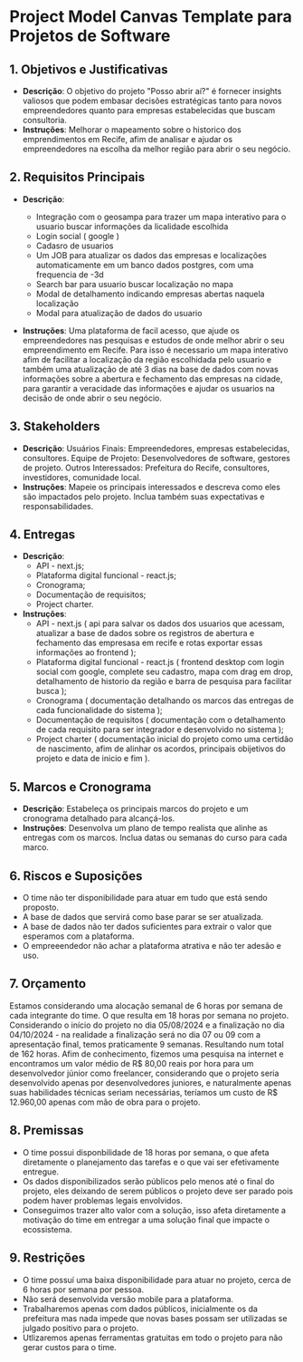 # Project Model Canvas Template para Projetos de Software

## 1. Objetivos e Justificativas
- **Descrição**: O objetivo do projeto "Posso abrir aí?" é fornecer insights valiosos que podem embasar decisões estratégicas tanto para novos empreendedores quanto para empresas estabelecidas que buscam consultoria.
- **Instruções**: Melhorar o mapeamento sobre o historico dos emprendimentos em Recife, afim de analisar e ajudar  os empreendedores na escolha da melhor região para abrir o seu negócio. 

## 2. Requisitos Principais
- **Descrição**:
  - Integração com o geosampa para trazer um mapa interativo para o usuario buscar informações da licalidade escolhida
  - Login social ( google )
  - Cadasro de usuarios
  - Um JOB para atualizar os dados das empresas e localizações automaticamente em um banco dados postgres, com uma frequencia de -3d
  - Search bar para usuario buscar localização no mapa
  - Modal de detalhamento indicando empresas abertas naquela localização
  - Modal para atualização de dados do usuario

- **Instruções**: Uma plataforma de facil acesso, que ajude os empreendedores nas pesquisas e estudos de onde melhor abrir o seu empreendimento em Recife. Para isso é necessario um mapa interativo afim de facilitar a localização da região escolhidada pelo usuario e também uma atualização de até 3 dias na base de dados com novas informações sobre a abertura e fechamento das empresas na cidade, para garantir a veracidade das informações e ajudar os usuarios na decisão de onde abrir o seu negócio.

## 3. Stakeholders
- **Descrição**:
Usuários Finais: Empreendedores, empresas estabelecidas, consultores.
Equipe de Projeto: Desenvolvedores de software, gestores de projeto.
Outros Interessados: Prefeitura do Recife, consultores, investidores, comunidade local.
- **Instruções**: Mapeie os principais interessados e descreva como eles são impactados pelo projeto. Inclua também suas expectativas e responsabilidades.

## 4. Entregas
- **Descrição**:
  - API - next.js;
  - Plataforma digital funcional - react.js;
  - Cronograma;
  - Documentação de requisitos;
  - Project charter.
- **Instruções**:
  - API - next.js ( api para salvar os dados dos usuarios que acessam, atualizar a base de dados sobre os registros de abertura e fechamento das empresasa em recife e rotas exportar essas informações ao frontend );
  - Plataforma digital funcional - react.js ( frontend desktop com login social com google, complete seu cadastro, mapa com drag em drop, detalhamento de historio da região e barra de pesquisa para facilitar busca );
  - Cronograma ( documentação detalhando os marcos das entregas de cada funcionalidade do sistema );
  - Documentação de requisitos ( documentação com o detalhamento de cada requisito para ser integrador e desenvolvido no sistema );
  - Project charter ( documentação inicial do projeto como uma certidão de nascimento, afim de alinhar os acordos, principais obijetivos do projeto e data de inicio e fim ).

## 5. Marcos e Cronograma
- **Descrição**: Estabeleça os principais marcos do projeto e um cronograma detalhado para alcançá-los.
- **Instruções**: Desenvolva um plano de tempo realista que alinhe as entregas com os marcos. Inclua datas ou semanas do curso para cada marco.

## 6. Riscos e Suposições
- O time não ter disponibilidade para atuar em tudo que está sendo proposto.
- A base de dados que servirá como base parar se ser atualizada.
- A base de dados não ter dados suficientes para extrair o valor que esperamos com a plataforma.
- O empreeendedor não achar a plataforma atrativa e não ter adesão e uso.

## 7. Orçamento
Estamos considerando uma alocação semanal de 6 horas por semana de cada integrante do time. O que resulta em 18 horas por semana no projeto. Considerando o início do projeto no dia 05/08/2024 e a finalização no dia 04/10/2024 - na realidade a finalização será no dia 07 ou 09 com a apresentação final, temos praticamente 9 semanas. Resultando num total de 162 horas.
Afim de conhecimento, fizemos uma pesquisa na internet e encontramos um valor médio de R$ 80,00 reais por hora para um desenvolvedor júnior como freelancer, considerando que o projeto seria desenvolvido apenas por desenvolvedores juniores, e naturalmente apenas suas habilidades técnicas seriam necessárias, teríamos um custo de R$ 12.960,00 apenas com mão de obra para o projeto.

## 8. Premissas
- O time possui disponbilidade de 18 horas por semana, o que afeta diretamente o planejamento das tarefas e o que vai ser efetivamente entregue.
- Os dados disponibilizados serão públicos pelo menos até o final do projeto, eles deixando de serem públicos o projeto deve ser parado pois podem haver problemas legais envolvidos.
- Conseguimos trazer alto valor com a solução, isso afeta diretamente a motivação do time em entregar a uma solução final que impacte o ecossistema.

## 9. Restrições
- O time possuí uma baixa disponibilidade para atuar no projeto, cerca de 6 horas por semana por pessoa.
- Não será desenvolvida versão mobile para a plataforma.
- Trabalharemos apenas com dados públicos, inicialmente os da prefeitura mas nada impede que novas bases possam ser utilizadas se julgado positivo para o projeto.
- Utlizaremos apenas ferramentas gratuitas em todo o projeto para não gerar custos para o time. 
